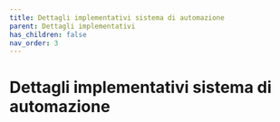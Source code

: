 ```yaml
---
title: Dettagli implementativi sistema di automazione
parent: Dettagli implementativi
has_children: false
nav_order: 3
---
```


# Dettagli implementativi sistema di automazione
